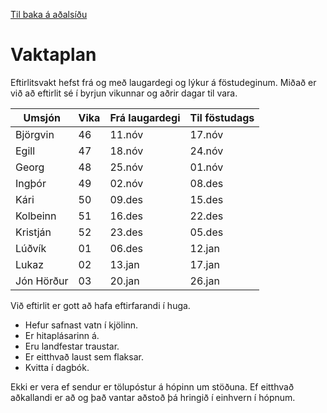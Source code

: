 [Til baka á aðalsíðu](README.md)

# Vaktaplan

Eftirlitsvakt hefst frá og með laugardegi og lýkur á föstudeginum. Miðað er við að eftirlit sé í byrjun vikunnar og aðrir dagar til vara.

| Umsjón|Vika|Frá laugardegi|Til föstudags|
|---|---|---|---|
|Björgvin  | 46 |11.nóv|17.nóv|
|Egill     | 47 |18.nóv|24.nóv|
|Georg     | 48 |25.nóv|01.nóv|
|Ingþór    | 49 |02.nóv|08.des|
|Kári      | 50 |09.des|15.des|
|Kolbeinn  | 51 |16.des|22.des|
|Kristján  | 52 |23.des|05.des|
|Lúðvík    | 01 |06.des|12.jan|
|Lukaz     | 02 |13.jan|17.jan|
|Jón Hörður| 03 |20.jan|26.jan|

Við eftirlit er gott að hafa eftirfarandi í huga.

- Hefur safnast vatn í kjölinn.
- Er hitaplásarinn á.
- Eru landfestar traustar.
- Er eitthvað laust sem flaksar.
- Kvitta í dagbók.

Ekki er vera ef sendur er tölupóstur á hópinn um stöðuna. Ef eitthvað aðkallandi er að og það vantar aðstoð þá hringið í einhvern í hópnum.